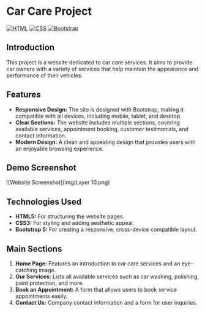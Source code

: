 # Car Care Project

[![HTML](https://img.shields.io/badge/HTML-5-orange?style=flat&logo=html5)](https://developer.mozilla.org/en-US/docs/Web/HTML) 
[![CSS](https://img.shields.io/badge/CSS-3-blue?style=flat&logo=css3)](https://developer.mozilla.org/en-US/docs/Web/CSS) 
[![Bootstrap](https://img.shields.io/badge/Bootstrap-5-blueviolet?style=flat&logo=bootstrap)](https://getbootstrap.com/)

## Introduction

This project is a website dedicated to car care services. It aims to provide car owners with a variety of services that help maintain the appearance and performance of their vehicles.

## Features

- **Responsive Design:** The site is designed with Bootstrap, making it compatible with all devices, including mobile, tablet, and desktop.
- **Clear Sections:** The website includes multiple sections, covering available services, appointment booking, customer testimonials, and contact information.
- **Modern Design:** A clean and appealing design that provides users with an enjoyable browsing experience.

## Demo Screenshot

![Website Screenshot](img/Layer 10.png)

## Technologies Used

- **HTML5:** For structuring the website pages.
- **CSS3:** For styling and adding aesthetic appeal.
- **Bootstrap 5:** For creating a responsive, cross-device compatible layout.

## Main Sections

1. **Home Page:** Features an introduction to car care services and an eye-catching image.
2. **Our Services:** Lists all available services such as car washing, polishing, paint protection, and more.
3. **Book an Appointment:** A form that allows users to book service appointments easily.
4. **Contact Us:** Company contact information and a form for user inquiries.


